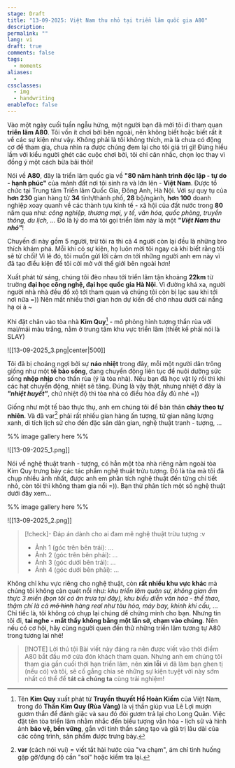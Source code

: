 ```yaml
---
stage: Draft
title: "13-09-2025: Việt Nam thu nhỏ tại triển lãm quốc gia A80"
description:
permalink: ""
lang: vi
draft: true
comments: false
tags:
  - moments
aliases:
  - 
cssclasses:
  - img
  - handwriting
enableToc: false
---
```

Vào một ngày cuối tuần ngẫu hứng, một người bạn đã mời tôi đi tham quan **triển lãm A80**. Tôi vốn ít chơi bời bên ngoài, nên không biết hoặc biết rất ít về các sự kiện như vậy. Không phải là tôi không thích, mà là chưa có động cơ để tham gia, chưa nhìn ra được chúng đem lại cho tôi giá trị gì! Đừng hiểu lầm với kiểu người ghét các cuộc chơi bời, tôi chỉ cân nhắc, chọn lọc thay vì đồng ý một cách bừa bãi thôi!

Nói về **A80**, đây là triển lãm quốc gia về **"80 năm hành trình độc lập - tự do - hạnh phúc"** của mảnh đất nơi tôi sinh ra và lớn lên - **Việt Nam**. Được tổ chức tại Trung tâm Triển lãm Quốc Gia, Đông Anh, Hà Nội. Với sự quy tụ của **hơn 230** gian hàng từ **34** tỉnh/thành phố, **28** bộ/ngành, **hơn 100** doanh nghiệp xoay quanh về các thành tựu kinh tế - xã hội của đất nước trong **80** năm qua như: *công nghiệp, thương mại, y tế, văn hóa, quốc phòng, truyền thông, du lịch, ...* Đó là lý do mà tôi gọi triển lãm này là một ***"Việt Nam thu nhỏ"***! 

Chuyến đi này gồm 5 người, trừ tôi ra thì cả 4 người còn lại đều là những bro  thích khám phá. Mỗi khi có sự kiện, họ luôn mời tôi ngay cả khi biết rằng tôi sẽ từ chối! Vì lẽ đó, tôi muốn gửi lời cảm ơn tới những người anh em này vì đã tạo điều kiện để tôi cởi mở với thế giới bên ngoài hơn!

Xuất phát từ sáng, chúng tôi đèo nhau tới triển lãm tận khoảng **22km** từ trường **đại học công nghệ, đại học quốc gia Hà Nội**. Vì đường khá xa, người người nhà nhà đều đổ xô tới tham quan và chúng tôi còn bị lạc sau khi tới nơi nữa =)) Nên mất nhiều thời gian hơn dự kiến để chờ nhau dưới cái nắng hạ oi ả ~

Khi đặt chân vào tòa nhà **Kim Quy**[^1] - mô phỏng hình tượng thần rùa với mai/mái màu trắng, nằm ở trung tâm khu vực triển lãm (thiết kế phải nói là SLAY)

![[13-09-2025_3.png|center|500]]

Tôi đã bị choáng ngợi bởi sự **náo nhiệt** trong đây, mỗi một người dân trông giống như một **tế bào sống**, đang chuyển động liên tục để nuôi dưỡng sức sống **nhộp nhịp** cho thần rùa (ý là tòa nhà). Nếu bạn đã học vật lý rồi thì khi các hạt chuyển động, nhiệt sẽ tăng. Đúng là vậy thật, nhưng nhiệt ở đây là ***"nhiệt huyết"***, chứ nhiệt độ thì tòa nhà có điều hòa đầy đủ nhé =))

Giống như một tế bào thực thụ, anh em chúng tôi để bản thân **chảy theo tự nhiên**. Và đã var[^2] phải rất nhiều gian hàng ấn tượng, từ gian năng lượng xanh, di tích lịch sử cho đến đặc sản dân gian, nghệ thuật tranh - tượng, ... 

%% image gallery here %%

![[13-09-2025_1.png]]

Nói về nghệ thuật tranh - tượng, có hẳn một tòa nhà riêng nằm ngoài tòa Kim Quy trưng bày các tác phẩm nghệ thuật trừu tượng. Đó là tòa mà tôi đã chụp nhiều ảnh nhất, được anh em phân tích nghệ thuật đến từng chi tiết nhỏ, còn tôi thì không tham gia nổi =)). Bạn thử phân tích một số nghệ thuật dưới đây xem...

%% image gallery here %%

![[13-09-2025_2.png]]

> [!check]- Đáp án dành cho ai đam mê nghệ thuật trừu tượng :v
> - Ảnh 1 (góc trên bên trái): ...
> - Ảnh 2 (góc trên bên phải): ...
> - Ảnh 3 (góc dưới bên trái): ...
> - Ảnh 4 (góc dưới bên phải): ...

Không chỉ khu vực riêng cho nghệ thuật, còn **rất nhiều khu vực khác** mà chúng tôi không càn quét nổi như: *khu triển lãm quân sự, không gian ẩm thực 3 miền (bọn tôi có ăn trưa tại đây), khu biểu diễn văn hóa - thể thao, thậm chí là cả ~~mô hình~~ hàng real như tàu hỏa, máy bay, khinh khí cầu, ...* Chỉ tiếc là, tôi không có chụp lại chúng dể chứng minh cho bạn. Nhưng tin tôi đi, **tai nghe - mắt thấy không bằng một lần sở, chạm vào chúng**. Nên nếu có cơ hội, hãy cùng người quen đến thử những triển lãm tương tự A80 trong tương lai nhé!

> [!NOTE] Lời thú tội
> Bài viết này đáng ra nên được viết vào thời điểm A80 bắt đầu mở cửa đón khách tham quan. Nhưng anh em chúng tôi tham gia gần cuối thời hạn triển lãm, nên **xin lỗi** vì đã làm bạn ghen tị (nếu có) và tôi, sẽ cố gắng chia sẻ những sự kiện tuyệt vời này sớm nhất có thể để **tát cả chúng ta** cùng trải nghiệm! 

[^1]: Tên **Kim Quy** xuất phát từ **Truyền thuyết Hồ Hoàn Kiếm** của Việt Nam, trong đó **Thần Kim Quy (Rùa Vàng)** là vị thần giúp vua Lê Lợi mượn gươm thần để đánh giặc và sau đó đòi gươm trả lại cho Long Quân. Việc đặt tên tòa triển lãm nhằm nhắc đến biểu tượng văn hóa - lịch sử và hình ảnh **bảo vệ, bền vững**, gắn với tinh thần sáng tạo và giá trị lâu dài của các công trình, sản phẩm được trưng bày.

[^2]: **var** (cách nói vui) = viết tắt hài hước của "va chạm", ám chỉ tình huống gặp gỡ/đụng độ cần "soi" hoặc kiểm tra lại.


